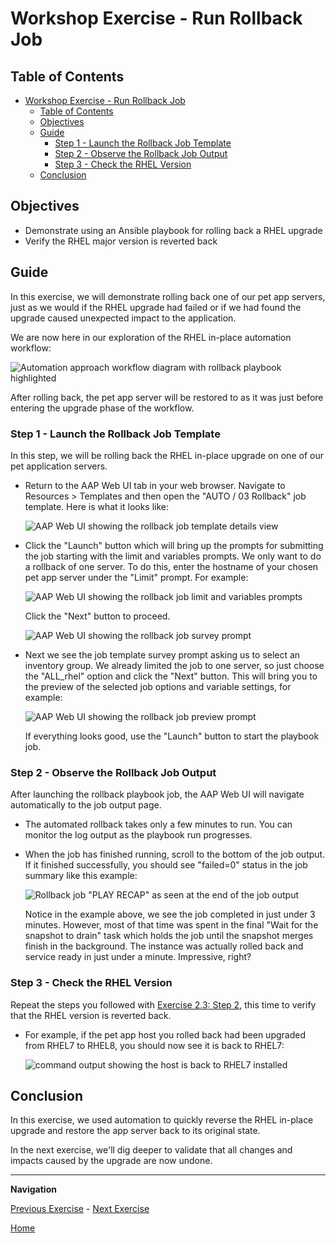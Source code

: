 # Workshop Exercise - Run Rollback Job

## Table of Contents

- [Workshop Exercise - Run Rollback Job](#workshop-exercise---run-rollback-job)
  - [Table of Contents](#table-of-contents)
  - [Objectives](#objectives)
  - [Guide](#guide)
    - [Step 1 - Launch the Rollback Job Template](#step-1---launch-the-rollback-job-template)
    - [Step 2 - Observe the Rollback Job Output](#step-2---observe-the-rollback-job-output)
    - [Step 3 - Check the RHEL Version](#step-3---check-the-rhel-version)
  - [Conclusion](#conclusion)

## Objectives

* Demonstrate using an Ansible playbook for rolling back a RHEL upgrade
* Verify the RHEL major version is reverted back

## Guide

In this exercise, we will demonstrate rolling back one of our pet app servers, just as we would if the RHEL upgrade had failed or if we had found the upgrade caused unexpected impact to the application.

We are now here in our exploration of the RHEL in-place automation workflow:

![Automation approach workflow diagram with rollback playbook highlighted](images/ripu-workflow-hl-rollback.svg)

After rolling back, the pet app server will be restored to as it was just before entering the upgrade phase of the workflow.

### Step 1 - Launch the Rollback Job Template

In this step, we will be rolling back the RHEL in-place upgrade on one of our pet application servers.

- Return to the AAP Web UI tab in your web browser. Navigate to Resources > Templates and then open the "AUTO / 03 Rollback" job template. Here is what it looks like:

  ![AAP Web UI showing the rollback job template details view](images/rollback_template.svg)

- Click the "Launch" button which will bring up the prompts for submitting the job starting with the limit and variables prompts. We only want to do a rollback of one server. To do this, enter the hostname of your chosen pet app server under the "Limit" prompt. For example:

  ![AAP Web UI showing the rollback job limit and variables prompts](images/rollback_prompts.svg)

  Click the "Next" button to proceed.

  ![AAP Web UI showing the rollback job survey prompt](images/rollback_survey.svg)

- Next we see the job template survey prompt asking us to select an inventory group. We already limited the job to one server, so just choose the "ALL_rhel" option and click the "Next" button. This will bring you to the preview of the selected job options and variable settings, for example:

  ![AAP Web UI showing the rollback job preview prompt](images/rollback_preview.svg)

  If everything looks good, use the "Launch" button to start the playbook job.

### Step 2 - Observe the Rollback Job Output

After launching the rollback playbook job, the AAP Web UI will navigate automatically to the job output page.

- The automated rollback takes only a few minutes to run. You can monitor the log output as the playbook run progresses.

- When the job has finished running, scroll to the bottom of the job output. If it finished successfully, you should see "failed=0" status in the job summary like this example:

  ![Rollback job "PLAY RECAP" as seen at the end of the job output](images/rollback_job_recap.svg)

  Notice in the example above, we see the job completed in just under 3 minutes. However, most of that time was spent in the final "Wait for the snapshot to drain" task which holds the job until the snapshot merges finish in the background. The instance was actually rolled back and service ready in just under a minute. Impressive, right?

### Step 3 - Check the RHEL Version

Repeat the steps you followed with [Exercise 2.3: Step 2](../2.3-check-upg/README.md#step-2---verify-the-hosts-are-upgraded-to-next-rhel-version), this time to verify that the RHEL version is reverted back.

- For example, if the pet app host you rolled back had been upgraded from RHEL7 to RHEL8, you should now see it is back to RHEL7:

  ![command output showing the host is back to RHEL7 installed](images/commands_after_rollback.svg)

## Conclusion

In this exercise, we used automation to quickly reverse the RHEL in-place upgrade and restore the app server back to its original state.

In the next exercise, we'll dig deeper to validate that all changes and impacts caused by the upgrade are now undone.

---

**Navigation**

[Previous Exercise](../3.1-rm-rf/README.md) - [Next Exercise](../3.3-check-undo/README.md)

[Home](../README.md)
